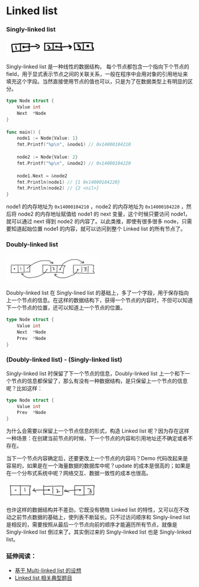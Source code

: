 # Linked list

### Singly-linked list

<img src="/区块链是什么/assets/1.png" style="width:50%;">

Singly-linked list 是一种线性的数据结构， 每个节点都包含一个指向下个节点的 field，用于显式表示节点之间的关联关系，一般在程序中会用对象的引用地址来填充这个字段。当然直接使用节点的值也可以，只是为了在数据类型上有明显的区分。

```go
type Node struct {
	Value int
	Next  *Node
}

func main() {
	node1 := Node{Value: 1}
	fmt.Printf("%p\n", &node1) // 0x14000104210

	node2 := Node{Value: 2}
	fmt.Printf("%p\n", &node2) // 0x14000104220

	node1.Next = &node2
	fmt.Println(node1) // {1 0x14000104220}
	fmt.Println(node2) // {2 <nil>}
}
```

node1 的内存地址为 `0x14000104210` ，node2 的内存地址为 `0x14000104220` ，然后将 node2 的内存地址赋值给 node1 的 next 变量，这个时候只要访问 node1，就可以通过 next 得到 node2 的内容了。以此类推，即使有很多很多 node，只需要知道起始位置 node1 的内容，就可以访问到整个 Linked list 的所有节点了。

### Doubly-linked list

<img src="/区块链是什么/assets/2.png" style="width:50%;">


Doubly-linked list 在 Singly-lined list 的基础上，多了一个字段，用于保存指向上一个节点的信息。在这样的数据结构下，获得一个节点的内容时，不但可以知道下一个节点的位置，还可以知道上一个节点的位置。

```go
type Node struct {
	Value int
	Next  *Node
	Prev  *Node
}
```

### (Doubly-linked list) - (Singly-linked list)

Singly-linked list 时保留了下一个节点的信息，Doubly-linked list 上一个和下一个节点的信息都保留了，那么有没有一种数据结构，是只保留上一个节点的信息呢？比如这样：

```go
type Node struct {
	Value int
	Prev  *Node
}
```

为什么会需要以保留上一个节点信息的形式，构造 Linked list 呢？因为存在这样一种场景：在创建当前节点的时候，下一个节点的内容和引用地址还不确定或者不存在。

当下一个节点内容确定后，还要更改上一个节点的内容吗？Demo 代码改起来是容易的，如果是在一个海量数据的数据库中呢？update 的成本是很高的；如果是在一个分布式系统中呢？网络交互、数据一致性的成本也很高。

<img src="/区块链是什么/assets/3.png" style="width:50%;">

也许这样的数据结构并不差劲，它既没有牺牲 Linked list 的特性，又可以在不改动之前节点数据的基础上，使列表不断延长。只不过访问顺序和 Singly-lined list 是相反的，需要按照从最后一个节点向前的顺序才能遍历所有节点，就像是 Singly-linked list 倒过来了。其实倒过来的 Singly-linked list 也是 Singly-linked list。

### 延伸阅读：

* [基于 Multi-linked list 的设想](/延伸阅读/基于%20Multi-linked%20list%20的设想.md)
* [Linked list 相关典型题目](/延伸阅读/Linked%20list%20相关典型题目/README.md)
